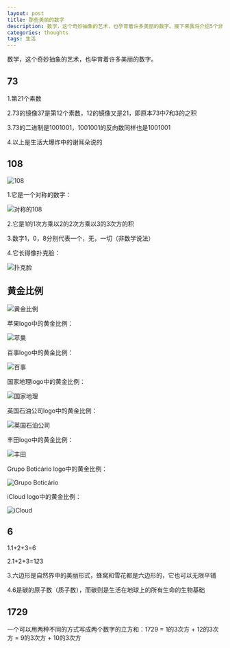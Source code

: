 ```yaml
---
layout: post
title: 那些美丽的数字
description: 数学，这个奇妙抽象的艺术，也孕育着许多美丽的数字。接下来我将介绍5个非常美丽的数字，他们分别是73，108，1.618，6，1729.
categories: thoughts
tags: 生活
---
```


数学，这个奇妙抽象的艺术，也孕育着许多美丽的数字。

## 73

1.第21个素数

2.73的镜像37是第12个素数，12的镜像又是21，即原本73中7和3的之积

3.73的二进制是1001001，1001001的反向数同样也是1001001

4.以上是生活大爆炸中的谢耳朵说的

## 108

![108](http://pic.yupoo.com/perrydu/CfAdls4Y/rruOB.png)

1.它是一个对称的数字：

![对称的108](http://pic.yupoo.com/perrydu/CfAdlKWs/6gHKv.jpg)

2.它是1的1次方乘以2的2次方乘以3的3次方的积

3.数字1，0，8分别代表一个，无，一切（非数学说法）

4.它长得像扑克脸：

![扑克脸](http://pic.yupoo.com/perrydu/CfAhBzSa/small.jpg)

## 黄金比例

![黄金比例](http://pic.yupoo.com/perrydu/CfAbmdt3/5NtWR.jpg)

苹果logo中的黄金比例：

![苹果](http://pic.yupoo.com/perrydu/CfA5RweW/medium.jpg)

百事logo中的黄金比例：

![百事](http://pic.yupoo.com/perrydu/CfA5RNBQ/medium.jpg)

国家地理logo中的黄金比例：

![国家地理](http://pic.yupoo.com/perrydu/CfA5Qze1/medium.jpg)

英国石油公司logo中的黄金比例：

![英国石油公司](http://pic.yupoo.com/perrydu/CfA5Qd0w/medium.jpg)

丰田logo中的黄金比例：

![丰田](http://pic.yupoo.com/perrydu/CfA5Pivh/medium.jpg)

Grupo Boticário logo中的黄金比例：

![Grupo Boticário](http://pic.yupoo.com/perrydu/CfA5PYMz/medium.jpg)

iCloud logo中的黄金比例：

![iCloud](http://pic.yupoo.com/perrydu/CfA5P3rP/medium.jpg)

## 6

1.1+2+3=6

2.1+2+3=1*2*3

3.六边形是自然界中的美丽形式，蜂窝和雪花都是六边形的，它也可以无限平铺

4.6是碳的原子数（质子数），而碳则是生活在地球上的所有生命的生物基础

## 1729

一个可以用两种不同的方式写成两个数字的立方和：1729 = 1的3次方 + 12的3次方 = 9的3次方 + 10的3次方